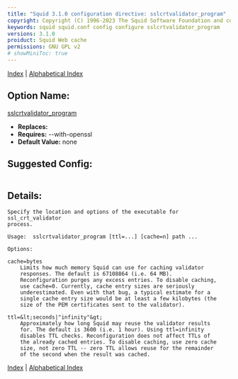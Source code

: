 ```yaml
---
title: "Squid 3.1.0 configuration directive: sslcrtvalidator_program"
copyright: Copyright (C) 1996-2023 The Squid Software Foundation and contributors
keywords: squid squid.conf config configure sslcrtvalidator_program
versions: 3.1.0
proiduct: Squid Web cache
permissions: GNU GPL v2
# showMiniToc: true
---
```

[Index](index#toc_sslcrtvalidator_program) | [Alphabetical Index](index_all#toc_sslcrtvalidator_program)

## Option Name:
[sslcrtvalidator_program](#sslcrtvalidator_program)
 * **Replaces:** 
 * **Requires:** --with-openssl
 * **Default Value:** none


## Suggested Config:
```plaintext

```

## Details:

	Specify the location and options of the executable for ssl_crt_validator
	process.

	Usage:  sslcrtvalidator_program [ttl=...] [cache=n] path ...

	Options:

	cache=bytes
		Limits how much memory Squid can use for caching validator
		responses. The default is 67108864 (i.e. 64 MB).
		Reconfiguration purges any excess entries. To disable caching,
		use cache=0. Currently, cache entry sizes are seriously
		underestimated. Even with that bug, a typical estimate for a
		single cache entry size would be at least a few kilobytes (the
		size of the PEM certificates sent to the validator).

	ttl=&lt;seconds|"infinity"&gt;
		Approximately how long Squid may reuse the validator results
		for. The default is 3600 (i.e. 1 hour). Using ttl=infinity
		disables TTL checks. Reconfiguration does not affect TTLs of
		the already cached entries. To disable caching, use zero cache
		size, not zero TTL -- zero TTL allows reuse for the remainder
		of the second when the result was cached.



[Index](index#toc_sslcrtvalidator_program) | [Alphabetical Index](index_all#toc_sslcrtvalidator_program)

